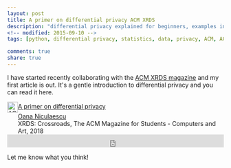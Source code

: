 ```yaml
---
layout: post
title: A primer on differential privacy ACM XRDS
description: "differential privacy explained for beginners, examples in python, ACM XRDS article"
<!-- modified: 2015-09-10 -->
tags: [python, differential privacy, statistics, data, privacy, ACM, ACM XRDS]

comments: true
share: true
---
```


I have started recently collaborating with the [ACM XRDS magazine][xrds] and my first article is out. It's a gentle introduction to differential privacy and you can read it here. 

<!-- ACM DL Article: A primer on differential privacy -->
<div class="acmdlitem" id="item3186717"><img src="//dl.acm.org/images/oa.gif" width="25" height="25" border="0" alt="ACM DL Author-ize service" style="vertical-align:middle"/><a href="https://dl.acm.org/authorize?N655711" title="A primer on differential privacy">A primer on differential privacy</a><div style="margin-left:25px"><a href="http://dl.acm.org/author_page.cfm?id=99659142162" >Oana Niculaescu</a><br />XRDS: Crossroads, The ACM Magazine for Students - Computers and Art, 2018</div></div>
<!-- ACM DL Bibliometrics: A primer on differential privacy-->
<div class="acmdlstat" id ="stats3186717"><iframe src="https://dl.acm.org/authorizestats?N655711" width="100%" height="30" scrolling="no" frameborder="0">frames are not supported</iframe></div>


Let me know what you think!

[xrds]:https://xrds.acm.org/
    "ACM XRDS"

